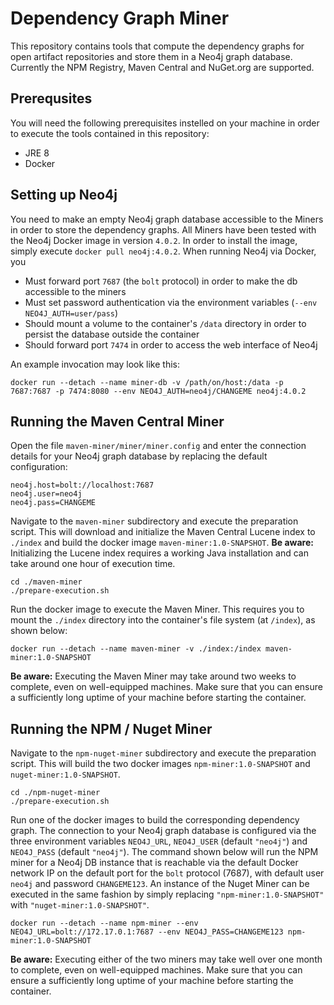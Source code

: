 # Dependency Graph Miner
This repository contains tools that compute the dependency graphs for open artifact repositories and store them in a Neo4j graph database. Currently the NPM Registry, Maven Central and NuGet.org are supported.

## Prerequsites
You will need the following prerequisites instelled on your machine in order to execute the tools contained in this repository:
* JRE 8
* Docker

## Setting up Neo4j
You need to make an empty Neo4j graph database accessible to the Miners in order to store the dependency graphs. All Miners have been tested with the Neo4j Docker image in version `4.0.2`. In order to install the image, simply execute `docker pull neo4j:4.0.2`. When running Neo4j via Docker, you 
* Must forward port `7687` (the `bolt` protocol) in order to make the db accessible to the miners
* Must set password authentication via the environment variables (`--env NEO4J_AUTH=user/pass`)
* Should mount a volume to the container's `/data` directory in order to persist the database outside the container
* Should forward port `7474` in order to access the web interface of Neo4j

An example invocation may look like this:

```
docker run --detach --name miner-db -v /path/on/host:/data -p 7687:7687 -p 7474:8080 --env NEO4J_AUTH=neo4j/CHANGEME neo4j:4.0.2
```

## Running the Maven Central Miner
Open the file `maven-miner/miner/miner.config` and enter the connection details for your Neo4j graph database by replacing the default configuration:

```
neo4j.host=bolt://localhost:7687
neo4j.user=neo4j
neo4j.pass=CHANGEME
```

Navigate to the `maven-miner` subdirectory and execute the preparation script. This will download and initialize the Maven Central Lucene index to `./index` and build the docker image `maven-miner:1.0-SNAPSHOT`. **Be aware:** Initializing the Lucene index requires a working Java installation and can take around one hour of execution time.

```
cd ./maven-miner
./prepare-execution.sh
```

Run the docker image to execute the Maven Miner. This requires you to mount the `./index` directory into the container's file system (at `/index`), as shown below:

```
docker run --detach --name maven-miner -v ./index:/index maven-miner:1.0-SNAPSHOT
```

**Be aware:** Executing the Maven Miner may take around two weeks to complete, even on well-equipped machines. Make sure that you can ensure a sufficiently long uptime of your machine before starting the container.


## Running the NPM / Nuget Miner
Navigate to the `npm-nuget-miner` subdirectory and execute the preparation script. This will build the two docker images `npm-miner:1.0-SNAPSHOT` and `nuget-miner:1.0-SNAPSHOT`.

```
cd ./npm-nuget-miner
./prepare-execution.sh
```

Run one of the docker images to build the corresponding dependency graph. The connection to your Neo4j graph database is configured via the three environment variables `NEO4J_URL`, `NEO4J_USER` (default `"neo4j"`) and `NEO4J_PASS` (default `"neo4j"`). The command shown below will run the NPM miner for a Neo4j DB instance that is reachable via the default Docker network IP on the default port for the `bolt` protocol (7687), with default user `neo4j` and password `CHANGEME123`. An instance of the Nuget Miner can be executed in the same fashion by simply replacing `"npm-miner:1.0-SNAPSHOT"` with `"nuget-miner:1.0-SNAPSHOT"`.

```
docker run --detach --name npm-miner --env NEO4J_URL=bolt://172.17.0.1:7687 --env NEO4J_PASS=CHANGEME123 npm-miner:1.0-SNAPSHOT
```

**Be aware:** Executing either of the two miners may take well over one month to complete, even on well-equipped machines. Make sure that you can ensure a sufficiently long uptime of your machine before starting the container.


